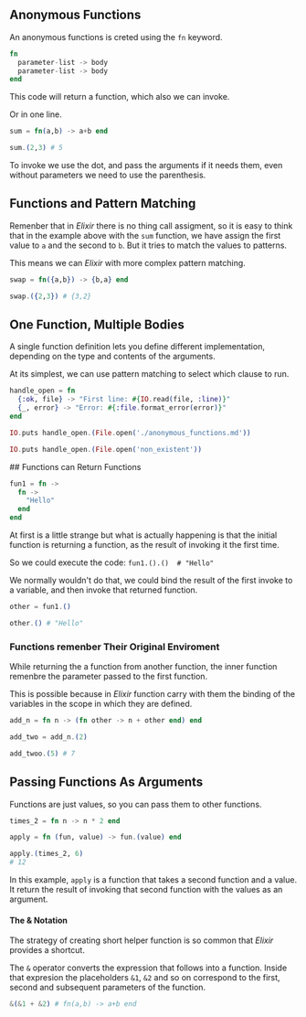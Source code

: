## Anonymous Functions

An anonymous functions is creted using the `fn` keyword.

```elixir
fn
  parameter-list -> body
  parameter-list -> body
end
```
This code will return a function, which also we can invoke.

Or in one line.

```elixir
sum = fn(a,b) -> a+b end

sum.(2,3) # 5
```

To invoke we use the dot, and pass the arguments if it needs them, even without parameters we need to use the parenthesis.

## Functions and Pattern Matching

Remenber that in *Elixir* there is no thing call assigment, so it is easy to think that in the example above with the `sum` function, we have assign the first value to `a` and the second to `b`. But it tries to match the values to patterns.

This means we can *Elixir* with more complex pattern matching.

```elixir
swap = fn({a,b}) -> {b,a} end

swap.({2,3}) # {3,2}
```

## One Function, Multiple Bodies

A single function definition lets you define different implementation, depending on the type and contents of the arguments.

At its simplest, we can use pattern matching to select which clause to run.

```elixir
handle_open = fn
  {:ok, file} -> "First line: #{IO.read(file, :line)}"
  {_, error} -> "Error: #{:file.format_error(error)}"
end

IO.puts handle_open.(File.open('./anonymous_functions.md'))

IO.puts handle_open.(File.open('non_existent'))
```

## Functions can Return Functions

```elixir
fun1 = fn ->
  fn ->
    "Hello"
  end
end
```

At first is a little strange but what is actually happening is that the initial function is returning a function, as the result of invoking it the first time.

So we could execute the code:
`fun1.().()  # "Hello"`

We normally wouldn't do that, we could bind the result of the first invoke to a variable, and then invoke that returned function.

```elixir
other = fun1.()

other.() # "Hello"
```

### Functions remenber Their Original Enviroment

While returning the a function from another function, the inner function remenbre the parameter passed to the first function.

This is possible because in *Elixir* function carry with them the binding of the variables in the scope in which they are defined.

```elixir
add_n = fn n -> (fn other -> n + other end) end

add_two = add_n.(2)

add_twoo.(5) # 7
```

## Passing Functions As Arguments

Functions are just values, so you can pass them to other functions.

```elixir
times_2 = fn n -> n * 2 end

apply = fn (fun, value) -> fun.(value) end

apply.(times_2, 6)
# 12           

```

In this example, `apply` is a function that takes a second function and a value. It return the result of invoking that second function with the values as an argument.

#### The & Notation

The strategy of creating short helper function is so common that *Elixir* provides a shortcut.

The `&` operator converts the expression that follows into a function. Inside that expresion the placeholders `&1`, `&2` and so on correspond to the first, second and subsequent parameters of the function.

```elixir
&(&1 + &2) # fn(a,b) -> a+b end
```
